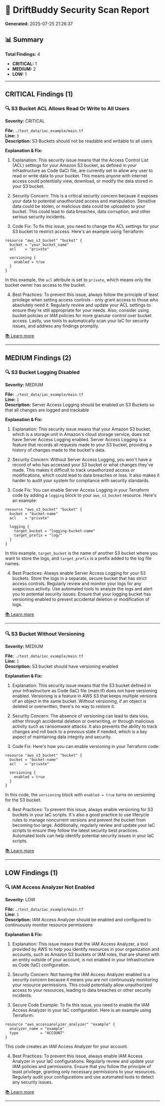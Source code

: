 # 🧾 DriftBuddy Security Scan Report

**Generated:** 2025-07-25 21:26:37

## 📊 Summary
**Total Findings:** 4

- **CRITICAL:** 1
- **MEDIUM:** 2
- **LOW:** 1

---

## CRITICAL Findings (1)

### 🔍 S3 Bucket ACL Allows Read Or Write to All Users
**Severity:** CRITICAL

**File:** `./test_data/iac_example/main.tf`  
**Line:** `3`  
**Description:** S3 Buckets should not be readable and writable to all users

**Explanation & Fix:**
1. Explanation: This security issue means that the Access Control List (ACL) settings for your Amazon S3 bucket, as defined in your Infrastructure as Code (IaC) file, are currently set to allow any user to read or write data to your bucket. This means anyone with internet access could potentially view, download, or modify the data stored in your S3 bucket.

2. Security Concern: This is a critical security concern because it exposes your data to potential unauthorized access and manipulation. Sensitive data could be stolen, or malicious data could be uploaded to your bucket. This could lead to data breaches, data corruption, and other serious security incidents.

3. Code Fix: To fix this issue, you need to change the ACL settings for your S3 bucket to restrict access. Here's an example using Terraform:

```hcl
resource "aws_s3_bucket" "bucket" {
  bucket = "your_bucket_name"
  acl    = "private"

  versioning {
    enabled = true
  }
}
```
In this example, the `acl` attribute is set to `private`, which means only the bucket owner has access to the bucket.

4. Best Practices: To prevent this issue, always follow the principle of least privilege when setting access controls - only grant access to those who absolutely need it. Regularly review and update your ACL settings to ensure they're still appropriate for your needs. Also, consider using bucket policies or IAM policies for more granular control over bucket access. Lastly, use tools to automatically scan your IaC for security issues, and address any findings promptly.

[📚 Learn more](https://registry.terraform.io/providers/hashicorp/aws/latest/docs/resources/s3_bucket)

---

## MEDIUM Findings (2)

### 🔍 S3 Bucket Logging Disabled
**Severity:** MEDIUM

**File:** `./test_data/iac_example/main.tf`  
**Line:** `1`  
**Description:** Server Access Logging should be enabled on S3 Buckets so that all changes are logged and trackable

**Explanation & Fix:**
1. Explanation: This security issue means that your Amazon S3 bucket, which is a storage unit in Amazon's cloud storage service, does not have Server Access Logging enabled. Server Access Logging is a feature that records all requests made to your S3 bucket, providing a history of changes made to the bucket's data.

2. Security Concern: Without Server Access Logging, you won't have a record of who has accessed your S3 bucket or what changes they've made. This makes it difficult to track unauthorized access or modifications, which could lead to data breaches or loss. It also makes it harder to audit your system for compliance with security standards.

3. Code Fix: You can enable Server Access Logging in your Terraform code by adding a `logging` block to your `aws_s3_bucket` resource. Here's an example:

```hcl
resource "aws_s3_bucket" "bucket" {
  bucket = "bucket-name"
  acl    = "private"

  logging {
    target_bucket = "logging-bucket-name"
    target_prefix = "log/"
  }
}
```
In this example, `target_bucket` is the name of another S3 bucket where you want to store the logs, and `target_prefix` is a prefix added to the log file names.

4. Best Practices: Always enable Server Access Logging for your S3 buckets. Store the logs in a separate, secure bucket that has strict access controls. Regularly review and monitor your logs for any suspicious activity. Use automated tools to analyze the logs and alert you to potential security issues. Ensure that your logging bucket has versioning enabled to prevent accidental deletion or modification of logs.

[📚 Learn more](https://registry.terraform.io/providers/hashicorp/aws/latest/docs/resources/s3_bucket)

---

### 🔍 S3 Bucket Without Versioning
**Severity:** MEDIUM

**File:** `./test_data/iac_example/main.tf`  
**Line:** `1`  
**Description:** S3 bucket should have versioning enabled

**Explanation & Fix:**
1. Explanation: This security issue means that the S3 bucket defined in your Infrastructure as Code (IaC) file (main.tf) does not have versioning enabled. Versioning is a feature in AWS S3 that keeps multiple versions of an object in the same bucket. Without versioning, if an object is deleted or overwritten, there's no way to restore it.

2. Security Concern: The absence of versioning can lead to data loss, either through accidental deletion or overwriting, or through malicious activity such as ransomware attacks. It also prevents the ability to track changes and roll back to a previous state if needed, which is a key aspect of maintaining data integrity and security.

3. Code Fix: Here's how you can enable versioning in your Terraform code:

```hcl
resource "aws_s3_bucket" "bucket" {
  bucket = "bucket-name"
  acl    = "private"

  versioning {
    enabled = true
  }
}
```
In this code, the `versioning` block with `enabled = true` turns on versioning for the S3 bucket.

4. Best Practices: To prevent this issue, always enable versioning for S3 buckets in your IaC scripts. It's also a good practice to use lifecycle rules to manage noncurrent versions and prevent the bucket from becoming too large. Additionally, regularly review and update your IaC scripts to ensure they follow the latest security best practices. Automated tools can help identify potential security issues in your IaC scripts.

[📚 Learn more](https://registry.terraform.io/providers/hashicorp/aws/latest/docs/resources/s3_bucket#versioning)

---

## LOW Findings (1)

### 🔍 IAM Access Analyzer Not Enabled
**Severity:** LOW

**File:** `./test_data/iac_example/main.tf`  
**Line:** `1`  
**Description:** IAM Access Analyzer should be enabled and configured to continuously monitor resource permissions

**Explanation & Fix:**
1. Explanation:
This issue means that the IAM Access Analyzer, a tool provided by AWS to help you identify resources in your organization and accounts, such as Amazon S3 buckets or IAM roles, that are shared with an entity outside of your account, is not enabled in your Infrastructure as Code (IaC) configuration.

2. Security Concern:
Not having the IAM Access Analyzer enabled is a security concern because it means you are not continuously monitoring your resource permissions. This could potentially allow unauthorized access to your resources, leading to data breaches or other security incidents.

3. Secure Code Example:
To fix this issue, you need to enable the IAM Access Analyzer in your IaC configuration. Here is an example using Terraform:

```hcl
resource "aws_accessanalyzer_analyzer" "example" {
  analyzer_name = "example"
  type          = "ACCOUNT"
}
```
This code creates an IAM Access Analyzer for your account.

4. Best Practices:
To prevent this issue, always enable IAM Access Analyzer in your IaC configurations. Regularly review and update your IAM policies and permissions. Ensure that you follow the principle of least privilege, granting only necessary permissions to your resources. Regularly audit your configurations and use automated tools to detect any security issues.

[📚 Learn more](https://registry.terraform.io/providers/hashicorp/aws/latest/docs/resources/accessanalyzer_analyzer)

---

